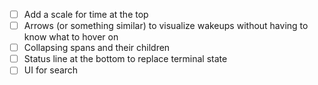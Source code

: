 - [ ] Add a scale for time at the top
- [ ] Arrows (or something similar) to visualize wakeups without having to know what to hover on
- [ ] Collapsing spans and their children
- [ ] Status line at the bottom to replace terminal state
- [ ] UI for search
